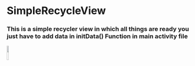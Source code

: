 # SimpleRecycleView

<h3> This is a simple recycler view in which all things are ready you just have to add data in initData() Function in main activity file </h3>

<img style="height: 10%; width: 10%;" src="https://lh3.googleusercontent.com/a5aRE9QhmqdPBtx_Owy55JphXMYYggh3-EvArXU72I-s7nk0l2X1dMkKPkvUhST8eb8nvLhmxweBJosTLyCdupydGr5ZLHpTl4imP-GZfei-Emag1jKZWygEBfjEFKs58b33n3xMISa7iDDSV7I11PDvaV-bkOOLfILdm8q3zUIBVM_6SY97qiU0UVEe0RONh5HUwBRfCZB7qm15ZrjEl6mUwIxrG-Py-vtnDoslqV-_9kPC45JPMly5VpoBFx1xzC0h8fmvvOS6r8363T7ARnJLROTVsr_IytiNYLZoSXwrLaiuC_WIynGROoan-cmhomafwTgjZHHg0tyChnWCl5UAbVkKHazzCMT9YqLh3uOA98vXQQsdjFiuQcX8TcW3YZWJgTaXZryov4kscjJwoKqdrjuJLx3XrfDheFRvnvqDkuDCdEP0bXW7ijAMl0dFBWpJb81xSAkNXRCZPJSOFm01WuYc3lnqHq8vTBYGdG0hjq9kRZFt-aGAM_bZqXU--AQa7PlCQxQ-inW2Wb7rYfoVukws1NoLP_XMwf4azYg7N_x6EV9qC1GB7VtEfJvKX3pWhtW5NhfmLMdYuly7_cc6X78FAdesWefGAak_i9qsj8R4QeAtZ0WzfIdvbXQuphBCrkN6V1ephCk6cnhlV9RoMgD8KH8QRI5kYcszL2PvYrbkRKS3xbRVYV4oUcg_u7byQGbdQTIi25Hco8wvw_e2=w796-h1770-no?authuser=0" >


